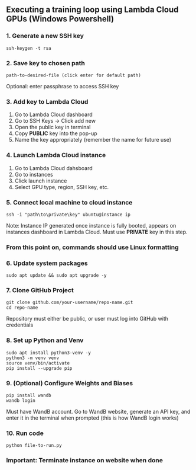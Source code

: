 ## Executing a training loop using Lambda Cloud GPUs (Windows Powershell)

### 1. Generate a new SSH key
```commandline
ssh-keygen -t rsa
```

### 2. Save key to chosen path
```commandline
path-to-desired-file (click enter for default path)
```
Optional: enter passphrase to access SSH key

### 3. Add key to Lambda Cloud
1. Go to Lambda Cloud dashboard
2. Go to SSH Keys -> Click add new
3. Open the public key in terminal
4. Copy **PUBLIC** key into the pop-up
5. Name the key appropriately (remember the name for future use)

### 4. Launch Lambda Cloud instance
1. Go to Lambda Cloud dahsboard
2. Go to instances
3. Click launch instance
4. Select GPU type, region, SSH key, etc.

### 5. Connect local machine to cloud instance
~~~commandline 
ssh -i "path\to\private\key" ubuntu@instance ip
~~~
Note: Instance IP generated once instance is fully booted, appears on instances dashboard in Lambda Cloud. Must use **PRIVATE** key in this step.

### From this point on, commands should use Linux formatting

### 6. Update system packages
~~~commandline
sudo apt update && sudo apt upgrade -y
~~~

### 7. Clone GitHub Project
~~~commandline
git clone github.com/your-username/repo-name.git
cd repo-name
~~~
Repository must either be public, or user must log into GitHub with credentials

### 8. Set up Python and Venv
~~~commandline
sudo apt install python3-venv -y
python3 -m venv venv
source venv/bin/activate
pip install --upgrade pip
~~~

### 9. (Optional) Configure Weights and Biases
~~~commandline
pip install wandb
wandb login
~~~
Must have WandB account. Go to WandB website, generate an API key, and enter it in the terminal when prompted (this is how WandB login works)


### 10. Run code
~~~commandline
python file-to-run.py
~~~

### Important: Terminate instance on website when done